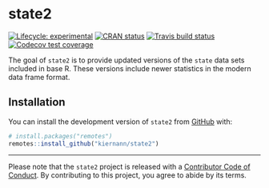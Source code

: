 
<!-- README.md is generated from README.Rmd. Please edit that file -->

# state2

<!-- badges: start -->

[![Lifecycle:
experimental](https://img.shields.io/badge/lifecycle-experimental-orange.svg)](https://www.tidyverse.org/lifecycle/#experimental)
[![CRAN
status](https://www.r-pkg.org/badges/version/state2)](https://CRAN.R-project.org/package=state2)
[![Travis build
status](https://travis-ci.org/kiernann/state2.svg?branch=master)](https://travis-ci.org/kiernann/state2)
[![Codecov test
coverage](https://codecov.io/gh/kiernann/state2/branch/master/graph/badge.svg)](https://codecov.io/gh/kiernann/state2?branch=master)
<!-- badges: end -->

The goal of `state2` is to provide updated versions of the `state` data
sets included in base R. These versions include newer statistics in the
modern data frame format.

## Installation

You can install the development version of `state2` from
[GitHub](https://github.com) with:

``` r
# install.packages("remotes")
remotes::install_github("kiernann/state2")
```

-----

Please note that the `state2` project is released with a [Contributor
Code of Conduct](.github/CODE_OF_CONDUCT.md). By contributing to this
project, you agree to abide by its terms.
